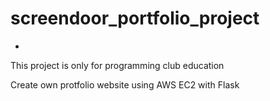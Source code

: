 # screendoor_portfolio_project
-
This project is only for programming club education

Create own protfolio website using AWS EC2 with Flask
